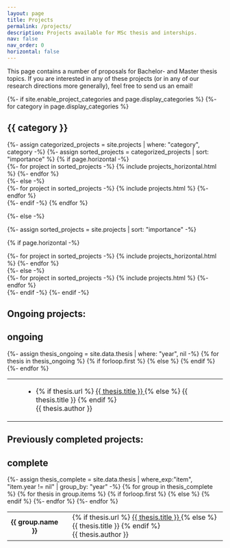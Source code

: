 ```yaml
---
layout: page
title: Projects
permalink: /projects/
description: Projects available for MSc thesis and interships.
nav: false
nav_order: 0
horizontal: false
---
```


This page contains a number of proposals for Bachelor- and Master thesis topics. If you are interested in any of these projects (or in any of our research directions more generally), feel free to send us an email!

<!-- pages/projects.md -->
<div class="projects">
{%- if site.enable_project_categories and page.display_categories %}
  <!-- Display categorized projects -->
  {%- for category in page.display_categories %}
  <h2 class="category" id="{{- category -}}">{{ category }}</h2>
  {%- assign categorized_projects = site.projects | where: "category", category -%}
  {%- assign sorted_projects = categorized_projects | sort: "importance" %}
  <!-- Generate cards for each project -->
  {% if page.horizontal -%}
  <div class="container">
    <div class="row row-cols-2">
    {%- for project in sorted_projects -%}
      {% include projects_horizontal.html %}
    {%- endfor %}
    </div>
  </div>
  {%- else -%}
  <div class="grid">
    {%- for project in sorted_projects -%}
      {% include projects.html %}
    {%- endfor %}
  </div>
  {%- endif -%}
  {% endfor %}

{%- else -%}
<!-- Display projects without categories -->
  {%- assign sorted_projects = site.projects | sort: "importance" -%}
  <!-- Generate cards for each project -->
  {% if page.horizontal -%}
  <div class="container">
    <div class="row row-cols-2">
    {%- for project in sorted_projects -%}
      {% include projects_horizontal.html %}
    {%- endfor %}
    </div>
  </div>
  {%- else -%}
  <div class="grid">
    {%- for project in sorted_projects -%}
      {% include projects.html %}
    {%- endfor %}
  </div>
  {%- endif -%}
{%- endif -%}
</div>


## Ongoing projects:

<div class="projects">
<h2 class="category" id="ongoing">ongoing</h2>
</div>

<div class="news">
  <div class="table-responsive">
    <table class="table table-sm table-borderless">
    {%- assign thesis_ongoing = site.data.thesis | where: "year", nil -%}
    {% for thesis in thesis_ongoing %}
        <tr>
          {% if forloop.first %}
          <th scope="row"></th>
            {% else %}
          <th scope="row"></th>
          {% endif %}
          <td>
          <ul><li>
          {% if thesis.url %}
              <a class="news-title" href="{{ thesis.url | relative_url }}">
                {{ thesis.title }}
              </a>
            {% else %}
                {{ thesis.title }}
          {% endif %}
              <br>
              {{ thesis.author }}
          </li></ul>
          </td>
        </tr>
    {%- endfor %}
    </table>
  </div>
</div>

## Previously completed projects:

<div class="projects">
<h2 class="category" id="complete">complete</h2>
</div>

<div class="news">
  <div class="table-responsive">
    <table class="table table-sm table-borderless">
    {%- assign thesis_complete = site.data.thesis | where_exp:"item", "item.year != nil" | group_by: "year" -%}
    {% for group in thesis_complete %}
      {% for thesis in group.items %}
        <tr>
          {% if forloop.first %}
          <th scope="row">{{ group.name }}</th>
            {% else %}
          <th scope="row"></th>
          {% endif %}
          <td>
          {% if thesis.url %}
              <a class="news-title" href="{{ thesis.url | relative_url }}">
                {{ thesis.title }}
              </a>
            {% else %}
                {{ thesis.title }}
          {% endif %}
              <br>
              {{ thesis.author }}
          </td>
        </tr>
      {%- endfor %}
    {%- endfor %}
    </table>
  </div>
</div>
